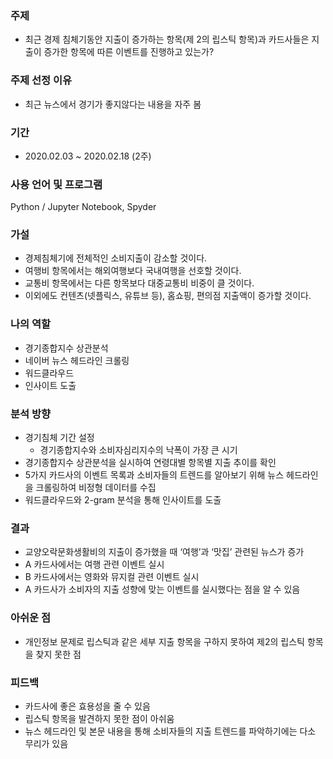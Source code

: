 ### 주제
- 최근 경제 침체기동안 지출이 증가하는 항목(제 2의 립스틱 항목)과 카드사들은 지출이 증가한 항목에 따른 이벤트를 진행하고 있는가?


### 주제 선정 이유
- 최근 뉴스에서 경기가 좋지않다는 내용을 자주 봄
### 기간
- 2020.02.03 ~ 2020.02.18 (2주)


### 사용 언어 및 프로그램
Python / Jupyter Notebook, Spyder

### 가설
- 경제침체기에 전체적인 소비지출이 감소할 것이다.
- 여행비 항목에서는 해외여행보다 국내여행을 선호할 것이다. 
- 교통비 항목에서는 다른 항목보다 대중교통비 비중이 클 것이다.
- 이외에도 컨텐츠(넷플릭스, 유튜브 등), 홈쇼핑, 편의점 지출액이 증가할 것이다.


### 나의 역할
- 경기종합지수 상관분석
- 네이버 뉴스 헤드라인 크롤링
- 워드클라우드
- 인사이트 도출

### 분석 방향
- 경기침체 기간 설정
   - 경기종합지수와 소비자심리지수의 낙폭이 가장 큰 시기
- 경기종합지수 상관분석을 실시하여 연령대별 항목별 지출 추이를 확인
- 5가지 카드사의 이벤트 목록과 소비자들의 트렌드를 알아보기 위해 뉴스 헤드라인을 크롤링하여 비정형 데이터를 수집
- 워드클라우드와 2-gram 분석을 통해 인사이트를 도출

### 결과
- 교양오락문화생활비의 지출이 증가했을 때 ‘여행’과 ‘맛집’ 관련된 뉴스가 증가
- A 카드사에서는 여행 관련 이벤트 실시
- B 카드사에서는 영화와 뮤지컬 관련 이벤트 실시
- A 카드사가 소비자의 지출 성향에 맞는 이벤트를 실시했다는 점을 알 수 있음


### 아쉬운 점
- 개인정보 문제로 립스틱과 같은 세부 지출 항목을 구하지 못하여 제2의 립스틱 항목을 찾지 못한 점

### 피드백
- 카드사에 좋은 효용성을 줄 수 있음
- 립스틱 항목을 발견하지 못한 점이 아쉬움
- 뉴스 헤드라인 및 본문 내용을 통해 소비자들의 지출 트렌드를 파악하기에는 다소 무리가 있음
